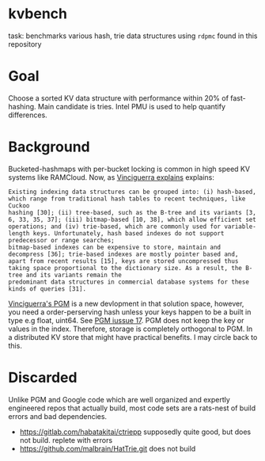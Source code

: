 # kvbench
task: benchmarks various hash, trie data structures using `rdpmc` found in this repository

# Goal

Choose a sorted KV data structure with performance within 20% of fast-hashing. Main candidate is tries. Intel PMU is used to help quantify differences.

# Background

Bucketed-hashmaps with per-bucket locking is common in high speed KV systems like RAMCloud. Now, as [Vinciguerra explains](http://www.vldb.org/pvldb/vol13/p1162-ferragina.pdf) explains:

```
Existing indexing data structures can be grouped into: (i) hash-based, which range from traditional hash tables to recent techniques, like Cuckoo
hashing [30]; (ii) tree-based, such as the B-tree and its variants [3, 6, 33, 35, 37]; (iii) bitmap-based [10, 38], which allow efficient set operations; and (iv) trie-based, which are commonly used for variable-length keys. Unfortunately, hash based indexes do not support predecessor or range searches;
bitmap-based indexes can be expensive to store, maintain and decompress [36]; trie-based indexes are mostly pointer based and, apart from recent results [15], keys are stored uncompressed thus taking space proportional to the dictionary size. As a result, the B-tree and its variants remain the
predominant data structures in commercial database systems for these kinds of queries [31].
```

[Vinciguerra's PGM](https://github.com/gvinciguerra/PGM-index) is a new devlopment in that solution space, however, you need a order-perserving hash unless your keys happen to be a built in type e.g float, uint64. See [PGM iussue 17](https://github.com/gvinciguerra/PGM-index/issues/17). PGM does not keep the key or values in the index. Therefore, storage is completely orthogonal to PGM. In a distributed KV store that might have practical benefits. I may circle back to this.

# Discarded

Unlike PGM and Google code which are well organized and expertly engineered repos that actually build, most code sets are a rats-nest of build errors and bad dependencies.

* https://gitlab.com/habatakitai/ctriepp supposedly quite good, but does not build. replete with errors
* https://github.com/malbrain/HatTrie.git does not build
